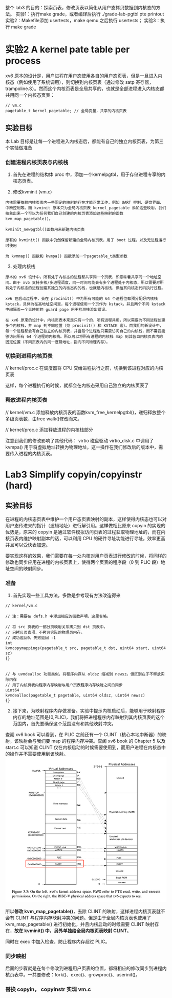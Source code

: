 整个 lab3 的目的：探索页表，修改页表以简化从用户态拷贝数据到内核态的方法。
实验1：执行make grade，或者编译后执行 ./grade-lab-pgtbl pte printout
实验2：Makefile添加 usertests，make qemu 之后执行 usertests；
实验3：执行 make grade
# 实验2 A kernel pate table per process
>
xv6 原本的设计是，用户进程在用户态使用各自的用户态页表，但是一旦进入内核态（例如使用了系统调用），则切换到内核页表（通过修改 satp 寄存器，trampoline.S）。然而这个内核页表是全局共享的，也就是全部进程进入内核态都共用同一个内核态页表：
>
```
// vm.c
pagetable_t kernel_pagetable; // 全局变量，共享的内核页表
```
## 实验目标
本 Lab 目标是让每一个进程进入内核态后，都能有自己的独立内核页表，为第三个实验做准备

### 创建进程内核页表与内核栈
1. 首先在进程的结构体 proc 中，添加一个kernelpgtbl，用于存储进程专享的内核态页表。

2. 修改kvminit (vm.c)
>
    内核需要依赖内核页表内一些固定的映射的存在才能正常工作，例如 UART 控制、硬盘界面、中断控制等。而 kvminit 原本只为全局内核页表 kernel_pagetable 添加这些映射。我们抽象出来一个可以为任何我们自己创建的内核页表添加这些映射的函数 kvm_map_pagetable()。

    kvminit_newpgtbl()函数用来新建内核页表

    原有的 kvminit() 函数中仍然保留新建的全局内核页表，用于 boot 过程，以及无进程运行时使用

    为 kvmmap() 函数和 kvmpa() 函数添加一个pagetable_t类型参数
>
3. 处理内核栈
>
    原本的 xv6 设计中，所有处于内核态的进程都共享同一个页表，即意味着共享同一个地址空间。由于 xv6 支持多核/多进程调度，同一时间可能会有多个进程处于内核态，所以需要对所有处于内核态的进程创建其独立的内核态内的栈，也就是内核栈，供给其内核态代码执行过程。

    xv6 在启动过程中，会在 procinit() 中为所有可能的 64 个进程位都预分配好内核栈 kstack，具体为在高地址空间里，每个进程使用一个页作为 kstack，并且两个不同 kstack 中间隔着一个无映射的 guard page 用于检测栈溢出错误。

    在 xv6 原来的设计中，内核页表本来是只有一个的，所有进程共用，所以需要为不同进程创建多个内核栈，并 map 到不同位置（见 procinit() 和 KSTACK 宏）。而我们的新设计中，每一个进程都会有自己独立的内核页表，并且每个进程也只需要访问自己的内核栈，而不需要能够访问所有 64 个进程的内核栈。所以可以将所有进程的内核栈 map 到其各自内核页表内的固定位置（不同页表内的同一逻辑地址，指向不同物理内存）。
    
>
### 切换到进程内核页表
// kernel/proc.c 在调度器将 CPU 交给进程执行之前，切换到该进程对应的内核页表

这样，每个进程执行的时候，就都会在内核态采用自己独立的内核页表了
### 释放进程内核页表
// kernel/vm.c 添加释放内核页表的函数kvm_free_kernelpgtbl()，递归释放整个多级页表数，由free walk()修改而来。

// kernel/proc.c 添加释放进程的内核栈部分

注意到我们的修改影响了其他代码： virtio 磁盘驱动 virtio_disk.c 中调用了 kvmpa() 用于将虚拟地址转换为物理地址，这一操作在我们修改后的版本中，需要传入进程的内核页表。


# Lab3 Simplify copyin/copyinstr (hard)
## 实验目标
>
在进程的内核态页表中维护一个用户态页表映射的副本，这样使得内核态也可以对用户态传进来的指针（逻辑地址）进行解引用。这样做相比原来 copyin 的实现的优势是，原来的 copyin 是通过软件模拟访问页表的过程获取物理地址的，而在内核页表内维护映射副本的话，可以利用 CPU 的硬件寻址功能进行寻址，效率更高并且可以受快表加速。

要实现这样的效果，我们需要在每一处内核对用户页表进行修改的时候，将同样的修改也同步应用在进程的内核页表上，使得两个页表的程序段（0 到 PLIC 段）地址空间的映射同步。
>
### 准备
1. 首先实现一些工具方法，多数是参考现有方法改造得来
~~~
// kernel/vm.c

// 注：需要在 defs.h 中添加相应的函数声明，这里省略。

// 将 src 页表的一部分页映射关系拷贝到 dst 页表中。
// 只拷贝页表项，不拷贝实际的物理页内存。
// 成功返回0，失败返回 -1
int
kvmcopymappings(pagetable_t src, pagetable_t dst, uint64 start, uint64 sz)
{}


// 与 uvmdealloc 功能类似，将程序内存从 oldsz 缩减到 newsz。但区别在于不释放实际内存
// 用于内核页表内程序内存映射与用户页表程序内存映射之间的同步
uint64
kvmdealloc(pagetable_t pagetable, uint64 oldsz, uint64 newsz)
{}
~~~
2. 接下来，为映射程序内存做准备。实验中提示内核启动后，能够用于映射程序内存的地址范围是[0,PLIC)，我们将把进程程序内存映射到其内核页表的这个范围内，首先要确保这个范围没有和其他映射冲突。
>
查阅 xv6 book 可以看到，在 PLIC 之前还有一个 CLINT（核心本地中断器）的映射，该映射会与我们要 map 的程序内存冲突。查阅 xv6 book 的 Chapter 5 以及 start.c 可以知道 CLINT 仅在内核启动的时候需要使用到，而用户进程在内核态中的操作并不需要使用到该映射。
![alt text](image.png)

所以**修改 kvm_map_pagetable()**，去除 CLINT 的映射，这样进程内核页表就不会有 CLINT 与程序内存映射冲突的问题。但是由于全局内核页表也使用了 kvm_map_pagetable() 进行初始化，并且内核启动的时候需要 CLINT 映射存在，**故在 kvminit() 中，另外单独给全局内核页表映射 CLINT**。

同时在 exec 中加入检查，防止程序内存超过 PLIC。
>
### 同步映射
后面的步骤就是在每个修改到进程用户页表的位置，都将相应的修改同步到进程内核页表中。一共要修改：fork()、exec()、growproc()、userinit()。

### 替换 copyin， copyinstr 实现 vm.c